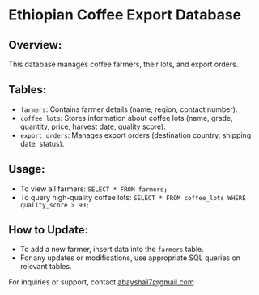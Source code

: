 # Ethiopian Coffee Export Database

## Overview:
This database manages coffee farmers, their lots, and export orders.

## Tables:
- `farmers`: Contains farmer details (name, region, contact number).
- `coffee_lots`: Stores information about coffee lots (name, grade, quantity, price, harvest date, quality score).
- `export_orders`: Manages export orders (destination country, shipping date, status).

## Usage:
- To view all farmers: `SELECT * FROM farmers;`
- To query high-quality coffee lots: `SELECT * FROM coffee_lots WHERE quality_score > 90;`

## How to Update:
- To add a new farmer, insert data into the `farmers` table.
- For any updates or modifications, use appropriate SQL queries on relevant tables.

For inquiries or support, contact abaysha17@gmail.com

